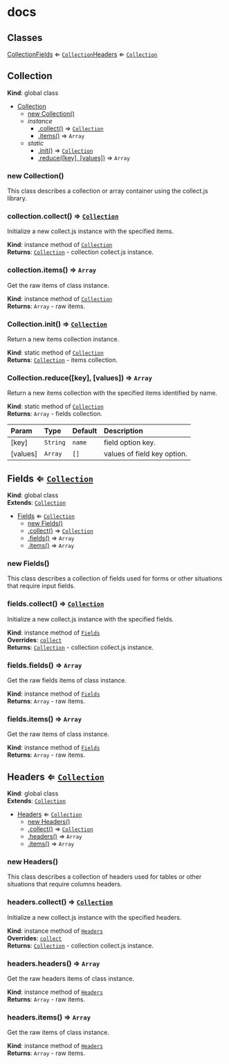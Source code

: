 # docs

## Classes

[Collection](docs.md#Collection)[Fields](docs.md#Fields) ⇐ [`Collection`](docs.md#Collection)[Headers](docs.md#Headers) ⇐ [`Collection`](docs.md#Collection)

## Collection

**Kind**: global class

* [Collection](docs.md#Collection)
  * [new Collection\(\)](docs.md#new_Collection_new)
  * _instance_
    * [.collect\(\)](docs.md#Collection+collect) ⇒ [`Collection`](docs.md#Collection)
    * [.items\(\)](docs.md#Collection+items) ⇒ `Array`
  * _static_
    * [.init\(\)](docs.md#Collection.init) ⇒ [`Collection`](docs.md#Collection)
    * [.reduce\(\[key\], \[values\]\)](docs.md#Collection.reduce) ⇒ `Array`

### new Collection\(\)

This class describes a collection or array container using the collect.js library.

### collection.collect\(\) ⇒ [`Collection`](docs.md#Collection)

Initialize a new collect.js instance with the specified items.

**Kind**: instance method of [`Collection`](docs.md#Collection)  
**Returns**: [`Collection`](docs.md#Collection) - collection collect.js instance.  


### collection.items\(\) ⇒ `Array`

Get the raw items of class instance.

**Kind**: instance method of [`Collection`](docs.md#Collection)  
**Returns**: `Array` - raw items.  


### Collection.init\(\) ⇒ [`Collection`](docs.md#Collection)

Return a new items collection instance.

**Kind**: static method of [`Collection`](docs.md#Collection)  
**Returns**: [`Collection`](docs.md#Collection) - items collection.  


### Collection.reduce\(\[key\], \[values\]\) ⇒ `Array`

Return a new items collection with the specified items identified by name.

**Kind**: static method of [`Collection`](docs.md#Collection)  
**Returns**: `Array` - fields collection.

| Param | Type | Default | Description |
| :--- | :--- | :--- | :--- |
| \[key\] | `String` | `name` | field option key. |
| \[values\] | `Array` | `[]` | values of field key option. |

## Fields ⇐ [`Collection`](docs.md#Collection)

**Kind**: global class  
**Extends**: [`Collection`](docs.md#Collection)

* [Fields](docs.md#Fields) ⇐ [`Collection`](docs.md#Collection)
  * [new Fields\(\)](docs.md#new_Fields_new)
  * [.collect\(\)](docs.md#Fields+collect) ⇒ [`Collection`](docs.md#Collection)
  * [.fields\(\)](docs.md#Fields+fields) ⇒ `Array`
  * [.items\(\)](docs.md#Collection+items) ⇒ `Array`

### new Fields\(\)

This class describes a collection of fields used for forms or other situations that require input fields.

### fields.collect\(\) ⇒ [`Collection`](docs.md#Collection)

Initialize a new collect.js instance with the specified fields.

**Kind**: instance method of [`Fields`](docs.md#Fields)  
**Overrides**: [`collect`](docs.md#Collection+collect)  
**Returns**: [`Collection`](docs.md#Collection) - collection collect.js instance.  


### fields.fields\(\) ⇒ `Array`

Get the raw fields items of class instance.

**Kind**: instance method of [`Fields`](docs.md#Fields)  
**Returns**: `Array` - raw items.  


### fields.items\(\) ⇒ `Array`

Get the raw items of class instance.

**Kind**: instance method of [`Fields`](docs.md#Fields)  
**Returns**: `Array` - raw items.  


## Headers ⇐ [`Collection`](docs.md#Collection)

**Kind**: global class  
**Extends**: [`Collection`](docs.md#Collection)

* [Headers](docs.md#Headers) ⇐ [`Collection`](docs.md#Collection)
  * [new Headers\(\)](docs.md#new_Headers_new)
  * [.collect\(\)](docs.md#Headers+collect) ⇒ [`Collection`](docs.md#Collection)
  * [.headers\(\)](docs.md#Headers+headers) ⇒ `Array`
  * [.items\(\)](docs.md#Collection+items) ⇒ `Array`

### new Headers\(\)

This class describes a collection of headers used for tables or other situations that require columns headers.

### headers.collect\(\) ⇒ [`Collection`](docs.md#Collection)

Initialize a new collect.js instance with the specified headers.

**Kind**: instance method of [`Headers`](docs.md#Headers)  
**Overrides**: [`collect`](docs.md#Collection+collect)  
**Returns**: [`Collection`](docs.md#Collection) - collection collect.js instance.  


### headers.headers\(\) ⇒ `Array`

Get the raw headers items of class instance.

**Kind**: instance method of [`Headers`](docs.md#Headers)  
**Returns**: `Array` - raw items.  


### headers.items\(\) ⇒ `Array`

Get the raw items of class instance.

**Kind**: instance method of [`Headers`](docs.md#Headers)  
**Returns**: `Array` - raw items.

